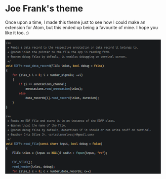 # Joe Frank's theme

Once upon a time, I made this theme just to see how I could make an extension for Atom, but this ended up being a favourite of mine. I hope you like it too. :)

![Screenshot](cppscreenshot.png)

